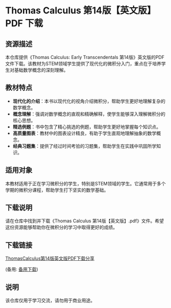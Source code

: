 # Thomas Calculus 第14版【英文版】PDF 下载

## 资源描述

本仓库提供《Thomas Calculus: Early Transcendentals 第14版》英文版的PDF文件下载。该教材为STEM领域学生提供了现代化的微积分入门，重点在于培养学生对基础数学概念的深刻理解。

## 教材特点

- **现代化的介绍**：本书以现代化的视角介绍微积分，帮助学生更好地理解复杂的数学概念。
- **概念理解**：强调对数学概念的直观和精确解释，使学生能够深入理解微积分的核心思想。
- **精选例题**：书中包含了精心挑选的例题，帮助学生更好地掌握每个知识点。
- **高质量图表**：教材中的图表设计精良，有助于学生直观地理解抽象的数学概念。
- **经典习题集**：提供了经过时间考验的习题集，帮助学生在实践中巩固所学知识。

## 适用对象

本教材适用于正在学习微积分的学生，特别是STEM领域的学生。它通常用于多个学期的微积分课程，帮助学生打下坚实的数学基础。

## 下载说明

请在仓库中找到并下载《Thomas Calculus 第14版【英文版】.pdf》文件。希望这份资源能够帮助你在微积分的学习中取得更好的成绩。

## 下载链接
[ThomasCalculus第14版英文版PDF下载分享](https://pan.quark.cn/s/5b950d3e52df) 

(备用: [备用下载](https://pan.baidu.com/s/113ZXMiBDINbXWGk5ji_6uw?pwd=1234))

## 说明

该仓库仅用于学习交流，请勿用于商业用途。
